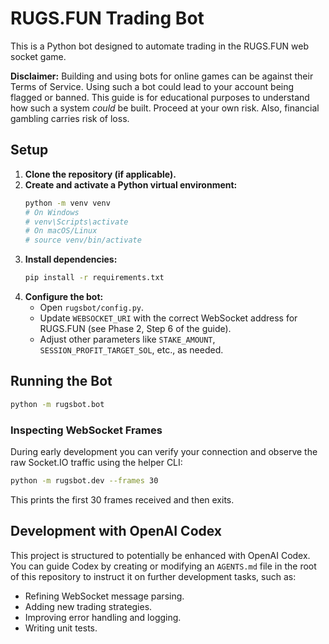 # RUGS.FUN Trading Bot

This is a Python bot designed to automate trading in the RUGS.FUN web socket game.

**Disclaimer:**
Building and using bots for online games can be against their Terms of Service. Using such a bot could lead to your account being flagged or banned. This guide is for educational purposes to understand how such a system *could* be built. Proceed at your own risk. Also, financial gambling carries risk of loss.

## Setup

1.  **Clone the repository (if applicable).**
2.  **Create and activate a Python virtual environment:**
    ```bash
    python -m venv venv
    # On Windows
    # venv\Scripts\activate
    # On macOS/Linux
    # source venv/bin/activate
    ```
3.  **Install dependencies:**
    ```bash
    pip install -r requirements.txt
    ```
4.  **Configure the bot:**
    *   Open `rugsbot/config.py`.
    *   Update `WEBSOCKET_URI` with the correct WebSocket address for RUGS.FUN (see Phase 2, Step 6 of the guide).
    *   Adjust other parameters like `STAKE_AMOUNT`, `SESSION_PROFIT_TARGET_SOL`, etc., as needed.

## Running the Bot

```bash
python -m rugsbot.bot
```

### Inspecting WebSocket Frames

During early development you can verify your connection and observe the raw
Socket.IO traffic using the helper CLI:

```bash
python -m rugsbot.dev --frames 30
```
This prints the first 30 frames received and then exits.

## Development with OpenAI Codex

This project is structured to potentially be enhanced with OpenAI Codex. You can guide Codex by creating or modifying an `AGENTS.md` file in the root of this repository to instruct it on further development tasks, such as:
*   Refining WebSocket message parsing.
*   Adding new trading strategies.
*   Improving error handling and logging.
*   Writing unit tests. 